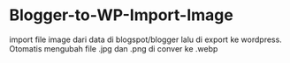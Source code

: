 # Blogger-to-WP-Import-Image
import file image dari data di blogspot/blogger lalu di export ke wordpress. Otomatis mengubah file .jpg dan .png di conver ke .webp
